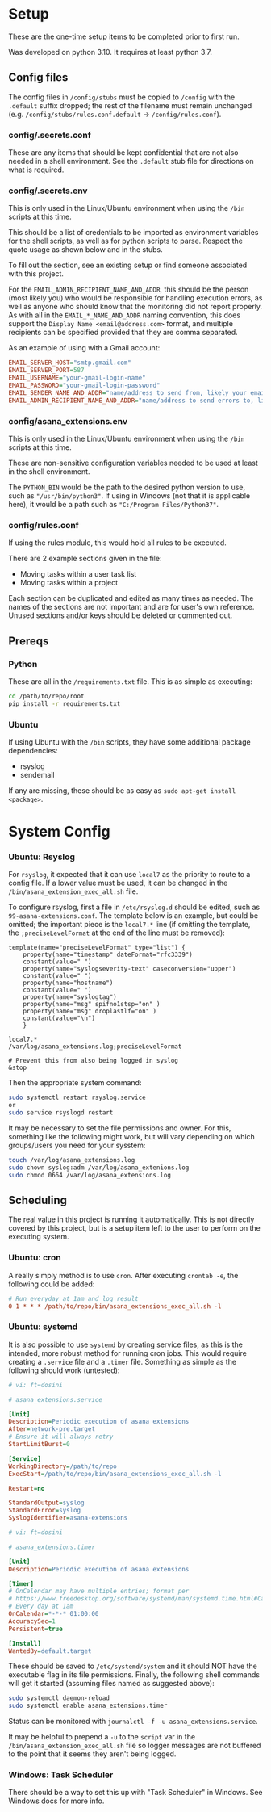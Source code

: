 # Setup

These are the one-time setup items to be completed prior to first run.

Was developed on python 3.10.  It requires at least python 3.7.


## Config files
The config files in `/config/stubs` must be copied to `/config` with the
`.default` suffix dropped; the rest of the filename must remain unchanged (e.g.
`/config/stubs/rules.conf.default` -> `/config/rules.conf`).

### config/.secrets.conf
These are any items that should be kept confidential that are not also needed in
a shell environment.  See the `.default` stub file for directions on what is
required.


### config/.secrets.env
This is only used in the Linux/Ubuntu environment when using the `/bin` scripts
at this time.

This should be a list of credentials to be imported as environment variables
for the shell scripts, as well as for python scripts to parse.  Respect the
quote usage as shown below and in the stubs.

To fill out the section, see an existing setup or find someone associated with
this project.

For the `EMAIL_ADMIN_RECIPIENT_NAME_AND_ADDR`, this should be the person (most
likely you) who would be responsible for handling execution errors, as well as
anyone who should know that the monitoring did not report properly.  As with all
in the `EMAIL_*_NAME_AND_ADDR` naming convention, this does support the
`Display Name <email@address.com>` format, and multiple recipients can be
specified provided that they are comma separated.

As an example of using with a Gmail account:
```ini
EMAIL_SERVER_HOST="smtp.gmail.com"
EMAIL_SERVER_PORT=587
EMAIL_USERNAME="your-gmail-login-name"
EMAIL_PASSWORD="your-gmail-login-password"
EMAIL_SENDER_NAME_AND_ADDR="name/address to send from, likely your email"
EMAIL_ADMIN_RECIPIENT_NAME_AND_ADDR="name/address to send errors to, likely yours"
```


### config/asana_extensions.env
This is only used in the Linux/Ubuntu environment when using the `/bin` scripts
at this time.

These are non-sensitive configuration variables needed to be used at least in
the shell environment.

The `PYTHON_BIN` would be the path to the desired python version to use, such
as `"/usr/bin/python3"`.  If using in Windows (not that it is applicable here), it
would be a path such as `"C:/Program Files/Python37"`.


### config/rules.conf
If using the rules module, this would hold all rules to be executed.

There are 2 example sections given in the file:
- Moving tasks within a user task list
- Moving tasks within a project

Each section can be duplicated and edited as many times as needed.  The names of
the sections are not important and are for user's own reference.  Unused
sections and/or keys should be deleted or commented out.



## Prereqs

### Python
These are all in the `/requirements.txt` file.  This is as simple as executing:
```bash
cd /path/to/repo/root
pip install -r requirements.txt
```


### Ubuntu
If using Ubuntu with the `/bin` scripts, they have some additional package
dependencies:
- rsyslog
- sendemail

If any are missing, these should be as easy as `sudo apt-get install <package>`.



# System Config

### Ubuntu: Rsyslog
For `rsyslog`, it expected that it can use `local7` as the priority to route to
a config file.  If a lower value must be used, it can be changed in the
`/bin/asana_extension_exec_all.sh` file.

To configure rsyslog, first a file in `/etc/rsyslog.d` should be edited, such as
`99-asana-extensions.conf`.  The template below is an example, but could be
omitted; the important piece is the `local7.*` line (if omitting the template,
the `;preciseLevelFormat` at the end of the line must be removed):
```
template(name="preciseLevelFormat" type="list") {
    property(name="timestamp" dateFormat="rfc3339")
    constant(value=" ")
    property(name="syslogseverity-text" caseconversion="upper")
    constant(value=" ")
    property(name="hostname")
    constant(value=" ")
    property(name="syslogtag")
    property(name="msg" spifno1stsp="on" )
    property(name="msg" droplastlf="on" )
    constant(value="\n")
    }

local7.*                /var/log/asana_extensions.log;preciseLevelFormat

# Prevent this from also being logged in syslog
&stop
```

Then the appropriate system command:
```bash
sudo systemctl restart rsyslog.service
or
sudo service rsyslogd restart
```

It may be necessary to set the file permissions and owner.  For this, something
like the following might work, but will vary depending on which groups/users you
need for your sysstem:
```bash
touch /var/log/asana_extensions.log
sudo chown syslog:adm /var/log/asana_extenions.log
sudo chmod 0664 /var/log/asana_extensions.log
```



## Scheduling
The real value in this project is running it automatically.  This is not
directly covered by this project, but is a setup item left to the user to
perform on the executing system.

### Ubuntu: cron
A really simply method is to use `cron`.  After executing `crontab -e`, the
following could be added:
```ini
# Run everyday at 1am and log result
0 1 * * * /path/to/repo/bin/asana_extensions_exec_all.sh -l
```


### Ubuntu: systemd
It is also possible to use `systemd` by creating service files, as this is the
intended, more robust method for running cron jobs.  This would require creating
a `.service` file and a `.timer` file.  Something as simple as the following
should work (untested):
```ini
# vi: ft=dosini

# asana_extensions.service

[Unit]
Description=Periodic execution of asana extensions
After=network-pre.target
# Ensure it will always retry
StartLimitBurst=0

[Service]
WorkingDirectory=/path/to/repo
ExecStart=/path/to/repo/bin/asana_extensions_exec_all.sh -l

Restart=no

StandardOutput=syslog
StandardError=syslog
SyslogIdentifier=asana-extensions
```

```ini
# vi: ft=dosini

# asana_extensions.timer

[Unit]
Description=Periodic execution of asana extensions

[Timer]
# OnCalendar may have multiple entries; format per
# https://www.freedesktop.org/software/systemd/man/systemd.time.html#Calendar%20Events
# Every day at 1am
OnCalendar=*-*-* 01:00:00
AccuracySec=1
Persistent=true

[Install]
WantedBy=default.target
```

These should be saved to `/etc/systemd/system` and it should NOT have the
executable flag in its file permissions.  Finally, the following shell commands
will get it started (assuming files named as suggested above):
```bash
sudo systemctl daemon-reload
sudo systemctl enable asana_extensions.timer
```

Status can be monitored with `journalctl -f -u asana_extensions.service`.


It may be helpful to prepend a `-u` to the `script` var in the
`/bin/asana_extension_exec_all.sh` file so logger messages are not buffered to
the point that it seems they aren't being logged.


### Windows: Task Scheduler
There should be a way to set this up with "Task Scheduler" in Windows.  See
Windows docs for more info.

